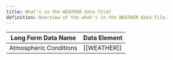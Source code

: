```yaml
---
title: What's in the WEATHER data file?
definition: Overview of the what's in the WEATHER data file.
---
```

| Long Form Data Name    | Data Element |
| ---------------------- | ------------ |
| Atmospheric Conditions | [[WEATHER]]  |

